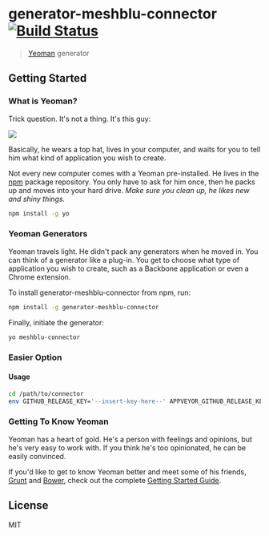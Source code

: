 # generator-meshblu-connector [![Build Status](https://secure.travis-ci.org/iamruinous/generator-meshblu-connector.png?branch=master)](https://travis-ci.org/iamruinous/generator-meshblu-connector)

> [Yeoman](http://yeoman.io) generator


## Getting Started

### What is Yeoman?

Trick question. It's not a thing. It's this guy:

![](http://i.imgur.com/JHaAlBJ.png)

Basically, he wears a top hat, lives in your computer, and waits for you to tell him what kind of application you wish to create.

Not every new computer comes with a Yeoman pre-installed. He lives in the [npm](https://npmjs.org) package repository. You only have to ask for him once, then he packs up and moves into your hard drive. *Make sure you clean up, he likes new and shiny things.*

```bash
npm install -g yo
```

### Yeoman Generators

Yeoman travels light. He didn't pack any generators when he moved in. You can think of a generator like a plug-in. You get to choose what type of application you wish to create, such as a Backbone application or even a Chrome extension.

To install generator-meshblu-connector from npm, run:

```bash
npm install -g generator-meshblu-connector
```

Finally, initiate the generator:

```bash
yo meshblu-connector
```


### Easier Option

#### Usage

```bash
cd /path/to/connector
env GITHUB_RELEASE_KEY='--insert-key-here--' APPVEYOR_GITHUB_RELEASE_KEY='--insert-key-here--' update-meshblu-connector
```

### Getting To Know Yeoman

Yeoman has a heart of gold. He's a person with feelings and opinions, but he's very easy to work with. If you think he's too opinionated, he can be easily convinced.

If you'd like to get to know Yeoman better and meet some of his friends, [Grunt](http://gruntjs.com) and [Bower](http://bower.io), check out the complete [Getting Started Guide](https://github.com/yeoman/yeoman/wiki/Getting-Started).


## License

MIT
